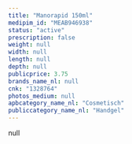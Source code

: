 ```yaml
---
title: "Manorapid 150ml"
medipim_id: "MEAB946938"
status: "active"
prescription: false
weight: null
width: null
length: null
depth: null
publicprice: 3.75
brands_name_nl: null
cnk: "1328764"
photos_medium: null
apbcategory_name_nl: "Cosmetisch"
publiccategory_name_nl: "Handgel"
---
```

null
